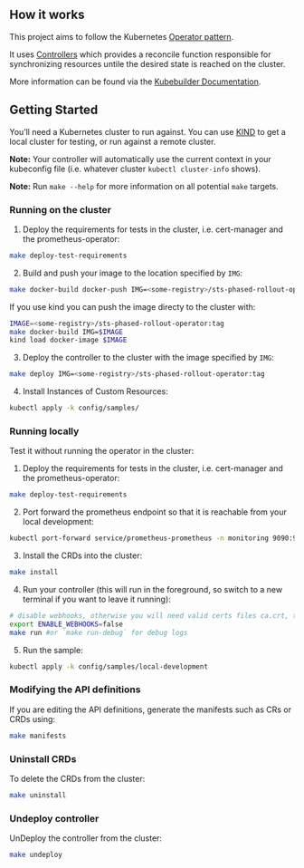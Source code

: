 ## How it works
This project aims to follow the Kubernetes [Operator pattern](https://kubernetes.io/docs/concepts/extend-kubernetes/operator/).

It uses [Controllers](https://kubernetes.io/docs/concepts/architecture/controller/) 
which provides a reconcile function responsible for synchronizing resources untile the desired state is reached on the cluster.

More information can be found via the [Kubebuilder Documentation](https://book.kubebuilder.io/introduction.html).


## Getting Started
You’ll need a Kubernetes cluster to run against. You can use [KIND](https://sigs.k8s.io/kind) to get a local cluster for testing, or run against a remote cluster.

**Note:** Your controller will automatically use the current context in your kubeconfig file (i.e. whatever cluster `kubectl cluster-info` shows).

**Note:** Run `make --help` for more information on all potential `make` targets.

### Running on the cluster

1. Deploy the requirements for tests in the cluster, i.e. cert-manager and the prometheus-operator:
```sh
make deploy-test-requirements
```

2. Build and push your image to the location specified by `IMG`:

```sh
make docker-build docker-push IMG=<some-registry>/sts-phased-rollout-operator:tag
```
If you use kind you can push the image directy to the cluster with:
```sh
IMAGE=<some-registry>/sts-phased-rollout-operator:tag
make docker-build IMG=$IMAGE
kind load docker-image $IMAGE
```

3. Deploy the controller to the cluster with the image specified by `IMG`:

```sh
make deploy IMG=<some-registry>/sts-phased-rollout-operator:tag
```

4. Install Instances of Custom Resources:

```sh
kubectl apply -k config/samples/
```

### Running locally

Test it without running the operator in the cluster:

1. Deploy the requirements for tests in the cluster, i.e. cert-manager and the prometheus-operator:
```sh
make deploy-test-requirements
```

2. Port forward the prometheus endpoint so that it is reachable from your local development:
```sh
kubectl port-forward service/prometheus-prometheus -n monitoring 9090:9090
```

3. Install the CRDs into the cluster:

```sh
make install
```

4. Run your controller (this will run in the foreground, so switch to a new terminal if you want to leave it running):

```sh
# disable webhooks, otherwise you will need valid certs files ca.crt, tls.crt and tls.key in the /tmp/k8s-webhook-server/serving-certs/ directory
export ENABLE_WEBHOOKS=false
make run #or `make run-debug` for debug logs
```

5. Run the sample:
```sh
kubectl apply -k config/samples/local-development
```


### Modifying the API definitions
If you are editing the API definitions, generate the manifests such as CRs or CRDs using:

```sh
make manifests
```

### Uninstall CRDs
To delete the CRDs from the cluster:

```sh
make uninstall
```

### Undeploy controller
UnDeploy the controller from the cluster:

```sh
make undeploy
```
